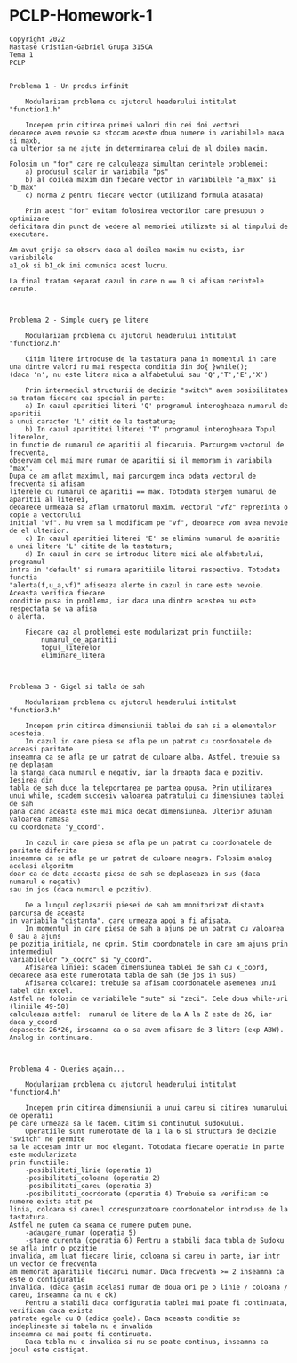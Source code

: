 # PCLP-Homework-1

    Copyright 2022
    Nastase Cristian-Gabriel Grupa 315CA
    Tema 1
    PCLP


    Problema 1 - Un produs infinit

        Modularizam problema cu ajutorul headerului intitulat "function1.h"

        Incepem prin citirea primei valori din cei doi vectori
    deoarece avem nevoie sa stocam aceste doua numere in variabilele maxa si maxb,
    ca ulterior sa ne ajute in determinarea celui de al doilea maxim.

    Folosim un "for" care ne calculeaza simultan cerintele problemei:
        a) produsul scalar in variabila "ps"
        b) al doilea maxim din fiecare vector in variabilele "a_max" si "b_max"
        c) norma 2 pentru fiecare vector (utilizand formula atasata)

        Prin acest "for" evitam folosirea vectorilor care presupun o optimizare 
    deficitara din punct de vedere al memoriei utilizate si al timpului de executare.

    Am avut grija sa observ daca al doilea maxim nu exista, iar variabilele 
    a1_ok si b1_ok imi comunica acest lucru.

    La final tratam separat cazul in care n == 0 si afisam cerintele cerute.



    Problema 2 - Simple query pe litere

        Modularizam problema cu ajutorul headerului intitulat "function2.h"

        Citim litere introduse de la tastatura pana in momentul in care
    una dintre valori nu mai respecta conditia din do{ }while();
    (daca 'n', nu este litera mica a alfabetului sau 'Q','T','E','X')

        Prin intermediul structurii de decizie "switch" avem posibilitatea
    sa tratam fiecare caz special in parte:
        a) In cazul aparitiei literi 'Q' programul interogheaza numarul de aparitii
    a unui caracter 'L' citit de la tastatura;
        b) In cazul aparititei literei 'T' programul interogheaza Topul literelor,
    in functie de numarul de aparitii al fiecaruia. Parcurgem vectorul de frecventa,
    observam cel mai mare numar de aparitii si il memoram in variabila "max".
    Dupa ce am aflat maximul, mai parcurgem inca odata vectorul de frecventa si afisam
    literele cu numarul de aparitii == max. Totodata stergem numarul de aparitii al literei,
    deoarece urmeaza sa aflam urmatorul maxim. Vectorul "vf2" reprezinta o copie a vectorului
    initial "vf". Nu vrem sa l modificam pe "vf", deoarece vom avea nevoie de el ulterior.
        c) In cazul aparitiei literei 'E' se elimina numarul de aparitie 
    a unei litere 'L' citite de la tastatura;
        d) In cazul in care se introduc litere mici ale alfabetului, programul
    intra in 'default' si numara aparitiile literei respective. Totodata functia
    "alerta(f,u_a,vf)" afiseaza alerte in cazul in care este nevoie. Aceasta verifica fiecare
    conditie pusa in problema, iar daca una dintre acestea nu este respectata se va afisa 
    o alerta.

        Fiecare caz al problemei este modularizat prin functiile:
            numarul_de_aparitii
            topul_literelor
            eliminare_litera



    Problema 3 - Gigel si tabla de sah

        Modularizam problema cu ajutorul headerului intitulat "function3.h"

        Incepem prin citirea dimensiunii tablei de sah si a elementelor acesteia.
        In cazul in care piesa se afla pe un patrat cu coordonatele de acceasi paritate
    inseamna ca se afla pe un patrat de culoare alba. Astfel, trebuie sa ne deplasam
    la stanga daca numarul e negativ, iar la dreapta daca e pozitiv. Iesirea din
    tabla de sah duce la teleportarea pe partea opusa. Prin utilizarea 
    unui while, scadem succesiv valoarea patratului cu dimensiunea tablei de sah
    pana cand aceasta este mai mica decat dimensiunea. Ulterior adunam valoarea ramasa
    cu coordonata "y_coord".

        In cazul in care piesa se afla pe un patrat cu coordonatele de paritate diferita
    inseamna ca se afla pe un patrat de culoare neagra. Folosim analog acelasi algoritm
    doar ca de data aceasta piesa de sah se deplaseaza in sus (daca numarul e negativ) 
    sau in jos (daca numarul e pozitiv).

        De a lungul deplasarii piesei de sah am monitorizat distanta parcursa de aceasta
    in variabila "distanta". care urmeaza apoi a fi afisata.
        In momentul in care piesa de sah a ajuns pe un patrat cu valoarea 0 sau a ajuns
    pe pozitia initiala, ne oprim. Stim coordonatele in care am ajuns prin intermediul
    variabilelor "x_coord" si "y_coord".
        Afisarea liniei: scadem dimensiunea tablei de sah cu x_coord,
    deoarece asa este numerotata tabla de sah (de jos in sus)
        Afisarea coloanei: trebuie sa afisam coordonatele asemenea unui tabel din excel.
    Astfel ne folosim de variabilele "sute" si "zeci". Cele doua while-uri (liniile 49-58)
    calculeaza astfel:  numarul de litere de la A la Z este de 26, iar daca y_coord
    depaseste 26*26, inseamna ca o sa avem afisare de 3 litere (exp ABW). Analog in continuare.



    Problema 4 - Queries again...

        Modularizam problema cu ajutorul headerului intitulat "function4.h"

        Incepem prin citirea dimensiunii a unui careu si citirea numarului de operatii
    pe care urmeaza sa le facem. Citim si continutul sudokului.
        Operatiile sunt numerotate de la 1 la 6 si structura de decizie "switch" ne permite
    sa le accesam intr un mod elegant. Totodata fiecare operatie in parte este modularizata
    prin functiile:
        -posibilitati_linie (operatia 1)
        -posibilitati_coloana (operatia 2)
        -posibilitati_careu (operatia 3)
        -posibilitati_coordonate (operatia 4) Trebuie sa verificam ce numere exista atat pe 
    linia, coloana si careul corespunzatoare coordonatelor introduse de la tastatura.
    Astfel ne putem da seama ce numere putem pune.
        -adaugare_numar (operatia 5)
        -stare_curenta (operatia 6) Pentru a stabili daca tabla de Sudoku se afla intr o pozitie
    invalida, am luat fiecare linie, coloana si careu in parte, iar intr un vector de frecventa
    am memorat aparitiile fiecarui numar. Daca frecventa >= 2 inseamna ca este o configuratie
    invalida. (daca gasim acelasi numar de doua ori pe o linie / coloana / careu, inseamna ca nu e ok)
        Pentru a stabili daca configuratia tablei mai poate fi continuata, verificam daca exista
    patrate egale cu 0 (adica goale). Daca aceasta conditie se indeplineste si tabela nu e invalida
    inseamna ca mai poate fi continuata.
        Daca tabla nu e invalida si nu se poate continua, inseamna ca jocul este castigat.
